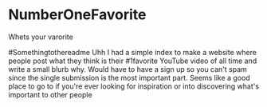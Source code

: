 # NumberOneFavorite
Whets your varorite

#Somethingtothereadme
Uhh I had a simple index to make a website where people post what they think is their #1favorite YouTube video of all time and write a small blurb why. Would have to have a sign up so you can't spam since the single submission is the most important part. Seems like a good place to go to if you're ever looking for inspiration or into discovering what's important to other people
